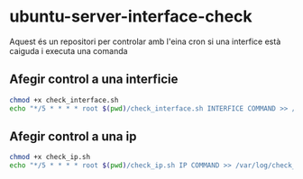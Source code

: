 # ubuntu-server-interface-check

Aquest és un repositori per controlar amb l'eina cron si una interfice està caiguda i executa una comanda

## Afegir control a una interficie

```bash
chmod +x check_interface.sh
echo "*/5 * * * * root $(pwd)/check_interface.sh INTERFICE COMMAND >> /var/log/check_interfaces 2>&1" << /etc/cron.d/check_interfaces
```

## Afegir control a una ip

```bash
chmod +x check_ip.sh
echo "*/5 * * * * root $(pwd)/check_ip.sh IP COMMAND >> /var/log/check_ip 2>&1" << /etc/cron.d/check_interfaces
```

